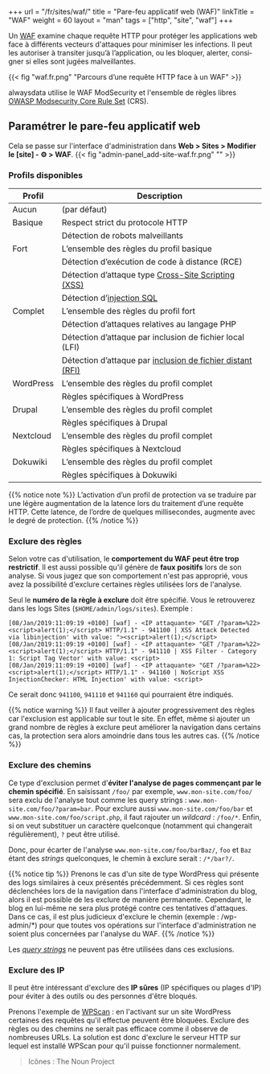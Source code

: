 +++
url = "/fr/sites/waf/"
title = "Pare-feu applicatif web (WAF)"
linkTitle = "WAF"
weight = 60
layout = "man"
tags = ["http", "site", "waf"]
+++

Un [WAF](https://fr.wikipedia.org/wiki/Web_application_firewall) exa­mine chaque requête HTTP pour protéger les applications web face à différents vecteurs d'attaques pour minimiser les infections. Il peut les auto­ri­ser à tran­si­ter jus­qu’à l’ap­pli­ca­tion, ou les blo­quer, aler­ter, consi­gner si elles sont jugées mal­veillantes.

{{< fig "waf.fr.png" "Parcours d’une requête HTTP face à un WAF" >}}

alwaysdata utilise le WAF ModSecurity et l'ensemble de règles libres [OWASP Modsecurity Core Rule Set](https://coreruleset.org/) (CRS).

## Paramétrer le pare-feu applicatif web

Cela se passe sur l'interface d'administration dans **Web > Sites > Modifier le [site] - ⚙️ > WAF**.
{{< fig "admin-panel_add-site-waf.fr.png" "" >}}

### Profils disponibles

|Profil|Description|
|---|---|
|Aucun|(par défaut)|
|Basique|Respect strict du pro­to­cole HTTP|
||Détection de robots mal­veillants|
|Fort|L’ensemble des règles du pro­fil basique|
||Détection d’exécution de code à dis­tance (RCE)|
||Détection d’attaque type [Cross-Site Scripting (XSS)](https://fr.wikipedia.org/wiki/Cross-site_scripting)|
||Détection d’[injec­tion SQL](https://fr.wikipedia.org/wiki/Injection_SQL)|
| Complet|L’ensemble des règles du pro­fil fort|
||Détection d’attaques rela­tives au lan­gage PHP|
||Détection d’attaque par inclu­sion de fichier local (LFI)|
||Détection d’attaque par [inclu­sion de fichier dis­tant (RFI)](https://fr.wikipedia.org/wiki/Remote_File_Inclusion)|
|WordPress|L’ensemble des règles du pro­fil com­plet|
||Règles spé­ci­fiques à WordPress|
|Drupal|L’ensemble des règles du pro­fil com­plet|
||Règles spé­ci­fiques à Drupal|
|Nextcloud|L’ensemble des règles du pro­fil com­plet|
||Règles spé­ci­fiques à Nextcloud|
|Dokuwiki|L’ensemble des règles du pro­fil com­plet|
||Règles spé­ci­fiques à Dokuwiki|

{{% notice note %}}
L’ac­ti­va­tion d’un pro­fil de pro­tec­tion va se tra­duire par une légère aug­men­ta­tion de la latence lors du trai­te­ment d’une requête HTTP. Cette latence, de l’ordre de quelques mil­li­se­condes, aug­mente avec le degré de pro­tec­tion.
{{% /notice %}}

### Exclure des règles

Selon votre cas d'utilisation, le **comportement du WAF peut être trop restrictif**. Il est aussi possible qu'il génère de **faux positifs** lors de son analyse. Si vous jugez que son comportement n'est pas approprié, vous avez la possibilité d'exclure certaines règles utilisées lors de l'analyse.

Seul le **numéro de la règle à exclure** doit être spécifié. Vous le retrouverez dans les logs Sites (`$HOME/admin/logs/sites`). Exemple :

```
[08/Jan/2019:11:09:19 +0100] [waf] - <IP attaquante> "GET /?param=%22><script>alert(1);</script> HTTP/1.1" - 941100 | XSS Attack Detected via libinjection' with value: "><script>alert(1);</script>
[08/Jan/2019:11:09:19 +0100] [waf] - <IP attaquante> "GET /?param=%22><script>alert(1);</script> HTTP/1.1" - 941110 | XSS Filter - Category 1: Script Tag Vector' with value: <script>
[08/Jan/2019:11:09:19 +0100] [waf] - <IP attaquante> "GET /?param=%22><script>alert(1);</script> HTTP/1.1" - 941160 | NoScript XSS InjectionChecker: HTML Injection' with value: <script>
```

Ce serait donc `941100`, `941110` et `941160` qui pourraient être indiqués.

{{% notice warning %}}
Il faut veiller à ajouter progressivement des règles car l'exclusion est applicable sur tout le site. En effet, même si ajouter un grand nombre de règles à exclure peut améliorer la navigation dans certains cas, la protection sera alors amoindrie dans tous les autres cas.
{{% /notice %}}

### Exclure des chemins

Ce type d'exclusion permet d'**éviter l'analyse de pages commençant par le chemin spécifié**. En saisissant `/foo/` par exemple, `www.mon-site.com/foo/` sera exclu de l'analyse tout comme les query strings : `www.mon-site.com/foo/?param=bar`. Pour exclure aussi `www.mon-site.com/foo/bar` et `www.mon-site.com/foo/script.php`, il faut rajouter un _wildcard_ : `/foo/*`. Enfin, si on veut substituer un caractère quelconque (notamment qui changerait régulièrement), `?` peut être utilisé.

Donc, pour écarter de l'analyse `www.mon-site.com/foo/barBaz/`, `foo` et `Baz` étant des _strings_ quelconques, le chemin à exclure serait : `/*/bar?/`.

{{% notice tip %}}
Prenons le cas d'un site de type WordPress qui présente des logs similaires à ceux présentés précédemment. Si ces règles sont déclenchées lors de la navigation dans l'interface d'administration du blog, alors il est possible de les exclure de manière permanente.
Cependant, le blog en lui-même ne sera plus protégé contre ces tentatives d'attaques. Dans ce cas, il est plus judicieux d'exclure le chemin (exemple : /wp-admin/*) pour que toutes vos opérations sur l'interface d'administration ne soient plus concernées par l'analyse du WAF.
{{% /notice %}}

Les *[query strings](https://en.wikipedia.org/wiki/Query_string)* ne peuvent pas être utilisées dans ces exclusions.

### Exclure des IP

Il peut être intéressant d'exclure des **IP sûres** (IP spécifiques ou plages d'IP) pour éviter à des outils ou des personnes d'être bloqués.

Prenons l'exemple de [WPScan](https://wpscan.com/) : en l'activant sur un site WordPress certaines des requêtes qu'il effectue peuvent être bloquées. Exclure des règles ou des chemins ne serait pas efficace comme il observe de nombreuses URLs. La solution est donc d'exclure le serveur HTTP sur lequel est installé WPScan pour qu'il puisse fonctionner normalement.

> Icônes : The Noun Project
